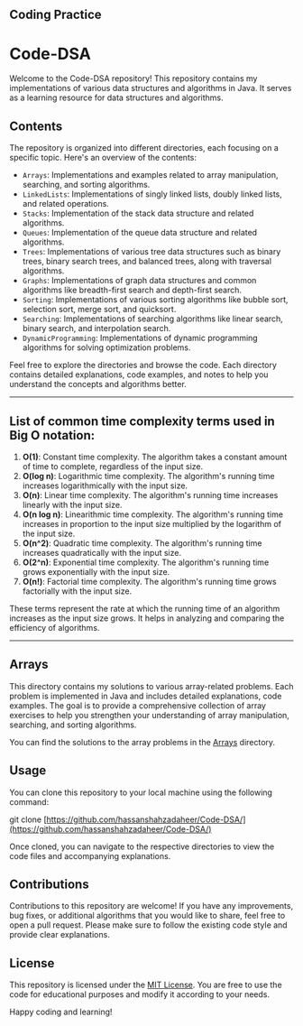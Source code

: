 ## Coding Practice


# Code-DSA

Welcome to the Code-DSA repository! This repository contains my implementations of various data structures and algorithms in Java. It serves as a learning resource for data structures and algorithms.

## Contents

The repository is organized into different directories, each focusing on a specific topic. Here's an overview of the contents:

- `Arrays`: Implementations and examples related to array manipulation, searching, and sorting algorithms.
- `LinkedLists`: Implementations of singly linked lists, doubly linked lists, and related operations.
- `Stacks`: Implementation of the stack data structure and related algorithms.
- `Queues`: Implementation of the queue data structure and related algorithms.
- `Trees`: Implementations of various tree data structures such as binary trees, binary search trees, and balanced trees, along with traversal algorithms.
- `Graphs`: Implementations of graph data structures and common algorithms like breadth-first search and depth-first search.
- `Sorting`: Implementations of various sorting algorithms like bubble sort, selection sort, merge sort, and quicksort.
- `Searching`: Implementations of searching algorithms like linear search, binary search, and interpolation search.
- `DynamicProgramming`: Implementations of dynamic programming algorithms for solving optimization problems.


Feel free to explore the directories and browse the code. Each directory contains detailed explanations, code examples, and notes to help you understand the concepts and algorithms better.

---
## List of common time complexity terms used in Big O notation:

1. **O(1)**: Constant time complexity. The algorithm takes a constant amount of time to complete, regardless of the input size.
2. **O(log n)**: Logarithmic time complexity. The algorithm's running time increases logarithmically with the input size.
3. **O(n)**: Linear time complexity. The algorithm's running time increases linearly with the input size.
4. **O(n log n)**: Linearithmic time complexity. The algorithm's running time increases in proportion to the input size multiplied by the logarithm of the input size.
5. **O(n^2)**: Quadratic time complexity. The algorithm's running time increases quadratically with the input size.
6. **O(2^n)**: Exponential time complexity. The algorithm's running time grows exponentially with the input size.
7. **O(n!)**: Factorial time complexity. The algorithm's running time grows factorially with the input size.

These terms represent the rate at which the running time of an algorithm increases as the input size grows. It helps in analyzing and comparing the efficiency of algorithms.

---
## Arrays

This directory contains my solutions to various array-related problems. Each problem is implemented in Java and includes detailed explanations, code examples. The goal is to provide a comprehensive collection of array exercises to help you strengthen your understanding of array manipulation, searching, and sorting algorithms.

You can find the solutions to the array problems in the [Arrays](https://github.com/hassanshahzadaheer/Code-DSA/tree/main/Arrays) directory.


## Usage

You can clone this repository to your local machine using the following command:

git clone [https://github.com/hassanshahzadaheer/Code-DSA/](https://github.com/hassanshahzadaheer/Code-DSA/)


Once cloned, you can navigate to the respective directories to view the code files and accompanying explanations.

## Contributions

Contributions to this repository are welcome! If you have any improvements, bug fixes, or additional algorithms that you would like to share, feel free to open a pull request. Please make sure to follow the existing code style and provide clear explanations.

## License

This repository is licensed under the [MIT License](LICENSE). You are free to use the code for educational purposes and modify it according to your needs.

Happy coding and learning!


